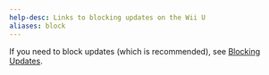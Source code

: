 ```yaml
---
help-desc: Links to blocking updates on the Wii U
aliases: block
---
```


If you need to block updates (which is recommended), see [Blocking Updates](https://wiiu.hacks.guide/block-updates).
